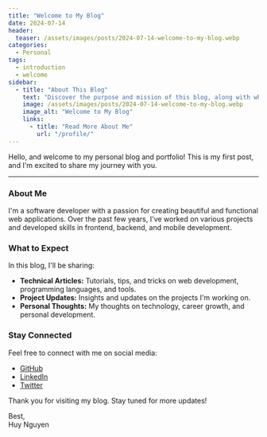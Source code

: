 ```yaml
---
title: "Welcome to My Blog"
date: 2024-07-14
header:
  teaser: /assets/images/posts/2024-07-14-welcome-to-my-blog.webp
categories:
  - Personal
tags:
  - introduction
  - welcome
sidebar:
  - title: "About This Blog"
    text: "Discover the purpose and mission of this blog, along with what you can expect from future posts."
    image: /assets/images/posts/2024-07-14-welcome-to-my-blog.webp
    image_alt: "Welcome to My Blog"
    links:
      - title: "Read More About Me"
        url: "/profile/"
---
```


Hello, and welcome to my personal blog and portfolio! This is my first post, and I'm excited to share my journey with you.

---

### About Me

I'm a software developer with a passion for creating beautiful and functional web applications. Over the past few years, I've worked on various projects and developed skills in frontend, backend, and mobile development.

### What to Expect

In this blog, I'll be sharing:
- **Technical Articles:** Tutorials, tips, and tricks on web development, programming languages, and tools.
- **Project Updates:** Insights and updates on the projects I'm working on.
- **Personal Thoughts:** My thoughts on technology, career growth, and personal development.

### Stay Connected

Feel free to connect with me on social media:
- [GitHub](https://github.com/patrick204nqh)
- [LinkedIn](https://www.linkedin.com/in/patrick204nqh)
- [Twitter](https://twitter.com/patrick204nqh)

Thank you for visiting my blog. Stay tuned for more updates!

Best,
<br/>
Huy Nguyen